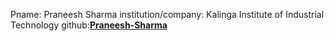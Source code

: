 Pname: Praneesh Sharma
institution/company: Kalinga Institute of Industrial Technology
github:[**Praneesh-Sharma**](https://github.com/Praneesh-Sharma)
